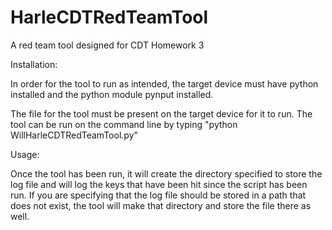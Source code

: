 # HarleCDTRedTeamTool
A red team tool designed for CDT Homework 3

Installation:

In order for the tool to run as intended, the target device must have python installed and the python module pynput 
installed. 

The file for the tool must be present on the target device for it to run. The tool can be run on the command
line by typing "python WillHarleCDTRedTeamTool.py"

Usage:

Once the tool has been run, it will create the directory specified to store the log file and will log the keys that have 
been hit since the script has been run. If you are specifying that the log file should be stored in a path that does not 
exist, the tool will make that directory and store the file there as well.
